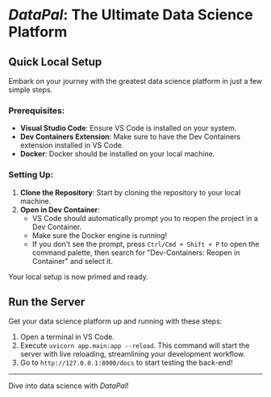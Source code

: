 # *DataPal*: The Ultimate Data Science Platform

## Quick Local Setup

Embark on your journey with the greatest data science platform in just a few simple steps.

### Prerequisites:
- **Visual Studio Code**: Ensure VS Code is installed on your system.
- **Dev Containers Extension**: Make sure to have the Dev Containers extension installed in VS Code.
- **Docker**: Docker should be installed on your local machine.

### Setting Up:
1. **Clone the Repository**: Start by cloning the repository to your local machine.
2. **Open in Dev Container**:
   - VS Code should automatically prompt you to reopen the project in a Dev Container.
   - Make sure the Docker engine is running!
   - If you don't see the prompt, press `Ctrl/Cmd + Shift + P` to open the command palette, then search for "Dev-Containers: Reopen in Container" and select it.

Your local setup is now primed and ready.

## Run the Server

Get your data science platform up and running with these steps:

1. Open a terminal in VS Code.
2. Execute `uvicorn app.main:app --reload`. This command will start the server with live reloading, streamlining your development workflow.
3. Go to `http://127.0.0.1:8000/docs` to start testing the back-end!

---

Dive into data science with *DataPal*!
